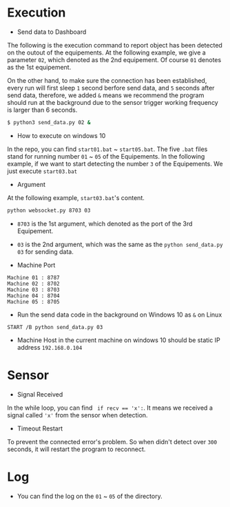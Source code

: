 
# Execution

* Send data to Dashboard

The following is the execution command to report object has been detected on the outout of the equipements. At the following example, we give a parameter `02`, which denoted as the 2nd equipement. Of course `01` denotes as the 1st equipement.

On the other hand, to make sure the connection has been established, every run will first sleep `1` second berfore send data, and `5` seconds after send data, therefore, we added `&` means we recommend the program should run at the background due to the sensor trigger working frequency is larger than 6 seconds.

```sh
$ python3 send_data.py 02 &

```
* How to execute on windows 10

In the repo, you can find `start01.bat`  ~  `start05.bat`. 
The five `.bat` files stand for running number `01`  ~  `05` of the Equipements.
In the following example, if we want to start detecting the number `3` of the Equipements.
We just execute `start03.bat`


* Argument

At the following example, `start03.bat`'s content.

```sh
python websocket.py 8703 03 
```
* `8703` is the 1st argument, which denoted as the port of the 3rd Equipement.
* `03` is the 2nd argument, which was the same as the `python send_data.py 03` for sending data.

* Machine Port

```
Machine 01 : 8787
Machine 02 : 8702
Machine 03 : 8703
Machine 04 : 8704
Machine 05 : 8705
```
* Run the send data code in the background on Windows 10 as `&` on Linux
```
START /B python send_data.py 03
```
* Machine Host in the current machine on windows 10 should be static IP address `192.168.0.104`

# Sensor

* Signal Received

In the while loop, you can find ` if recv == 'x':`. It means we received a signal called `'x'` from the sensor when detection.

* Timeout Restart

To prevent the connected error's problem. So when didn't detect over `300` seconds, it will restart the program to reconnect. 

# Log

* You can find the log on the `01` ~ `05` of the directory.
